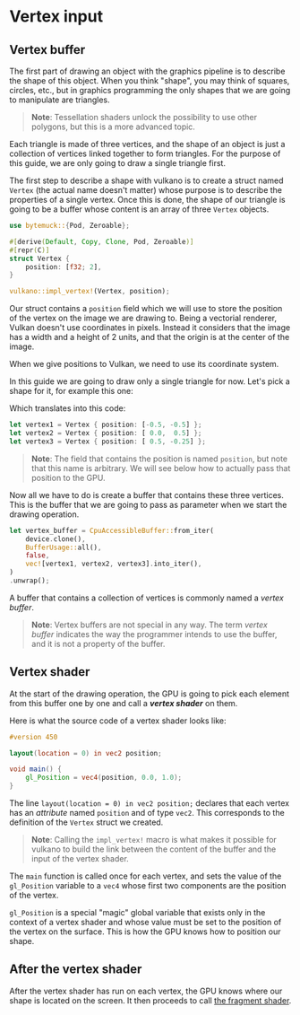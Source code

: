 # Vertex input

## Vertex buffer

The first part of drawing an object with the graphics pipeline is to describe the shape of this
object. When you think "shape", you may think of squares, circles, etc., but in graphics
programming the only shapes that we are going to manipulate are triangles.

> **Note**: Tessellation shaders unlock the possibility to use other polygons, but this is
> a more advanced topic.

Each triangle is made of three vertices, and the shape of an object is just a collection of
vertices linked together to form triangles. For the purpose of this guide, we are only going to
draw a single triangle first.

The first step to describe a shape with vulkano is to create a struct named `Vertex` (the actual
name doesn't matter) whose purpose is to describe the properties of a single vertex. Once this is
done, the shape of our triangle is going to be a buffer whose content is an array of three
`Vertex` objects.

```rust
use bytemuck::{Pod, Zeroable};

#[derive(Default, Copy, Clone, Pod, Zeroable)]
#[repr(C)]
struct Vertex {
    position: [f32; 2],
}

vulkano::impl_vertex!(Vertex, position);
```

Our struct contains a `position` field which we will use to store the position of the vertex on
the image we are drawing to. Being a vectorial renderer, Vulkan doesn't use coordinates in
pixels. Instead it considers that the image has a width and a height of 2 units, and that the
origin is at the center of the image.

<center><object data="/guide-vertex-input-1.svg"></object></center>

When we give positions to Vulkan, we need to use its coordinate system.

In this guide we are going to draw only a single triangle for now. Let's pick a shape for it,
for example this one:

<center><object data="/guide-vertex-input-2.svg"></object></center>

Which translates into this code:

```rust
let vertex1 = Vertex { position: [-0.5, -0.5] };
let vertex2 = Vertex { position: [ 0.0,  0.5] };
let vertex3 = Vertex { position: [ 0.5, -0.25] };
```

> **Note**: The field that contains the position is named `position`, but note that this name is
> arbitrary. We will see below how to actually pass that position to the GPU.

Now all we have to do is create a buffer that contains these three vertices. This is the buffer
that we are going to pass as parameter when we start the drawing operation.

```rust
let vertex_buffer = CpuAccessibleBuffer::from_iter(
    device.clone(),
    BufferUsage::all(),
    false,
    vec![vertex1, vertex2, vertex3].into_iter(),
)
.unwrap();
```

A buffer that contains a collection of vertices is commonly named a *vertex buffer*.

> **Note**: Vertex buffers are not special in any way. The term *vertex buffer* indicates the
> way the programmer intends to use the buffer, and it is not a property of the buffer.

## Vertex shader

At the start of the drawing operation, the GPU is going to pick each element from this buffer one
by one and call a ***vertex shader*** on them.

Here is what the source code of a vertex shader looks like:

```glsl
#version 450

layout(location = 0) in vec2 position;

void main() {
    gl_Position = vec4(position, 0.0, 1.0);
}
```

The line `layout(location = 0) in vec2 position;` declares that each vertex has an *attribute* named
`position` and of type `vec2`. This corresponds to the definition of the `Vertex` struct we created.

> **Note**: Calling the `impl_vertex!` macro is what makes it possible for vulkano to build the
> link between the content of the buffer and the input of the vertex shader.

The `main` function is called once for each vertex, and sets the value of the `gl_Position`
variable to a `vec4` whose first two components are the position of the vertex.

`gl_Position` is a special "magic" global variable that exists only in the context of a vertex
shader and whose value must be set to the position of the vertex on the surface. This is how the
GPU knows how to position our shape.

## After the vertex shader

After the vertex shader has run on each vertex, the GPU knows where our shape is located on the
screen. It then proceeds to call [the fragment shader](/guide/fragment-shader).
